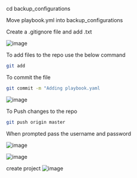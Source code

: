 cd backup_configurations

Move playbook.yml into backup_configurations

Create a .gitignore file and add .txt 

![image](https://github.com/Onemind-Services-LLC/naf/assets/132569101/1db60960-f284-4c99-abdf-664be472d125)

To add files to the repo use the below command
```bash
git add
```
To commit the file
```bash
git commit -m "Adding playbook.yaml
```
![image](https://github.com/Onemind-Services-LLC/naf/assets/132569101/67e0c22c-059b-43a6-b0e7-68be6bb43f53)

To Push changes to the repo 

```bash
git push origin master
```
When prompted pass the username and password

![image](https://github.com/Onemind-Services-LLC/naf/assets/132569101/96065772-806f-46cd-8c39-8a0ce72de6ea)




![image](https://github.com/Onemind-Services-LLC/naf/assets/132569101/249b8d5f-2253-415f-a64d-4627f66d36b1)


create project
![image](https://github.com/Onemind-Services-LLC/naf/assets/132569101/1c15be9f-1955-4a26-807c-4aa4c5fdc046)

